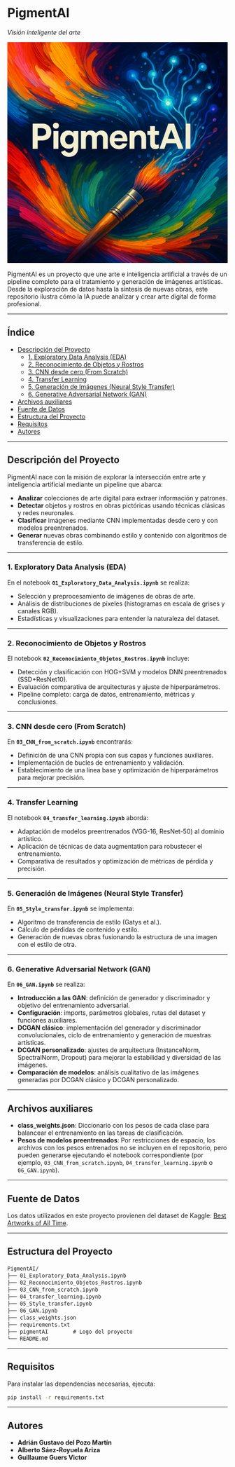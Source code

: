 # PigmentAI
*Visión inteligente del arte*

![Portada de PigmentAI](./pigmentAI)

PigmentAI es un proyecto que une arte e inteligencia artificial a través de un pipeline completo para el tratamiento y generación de imágenes artísticas. Desde la exploración de datos hasta la síntesis de nuevas obras, este repositorio ilustra cómo la IA puede analizar y crear arte digital de forma profesional.

---

## Índice

- [Descripción del Proyecto](#descripción-del-proyecto)
  - [1. Exploratory Data Analysis (EDA)](#1-exploratory-data-analysis-eda)
  - [2. Reconocimiento de Objetos y Rostros](#2-reconocimiento-de-objetos-y-rostros)
  - [3. CNN desde cero (From Scratch)](#3-cnn-desde-cero-from-scratch)
  - [4. Transfer Learning](#4-transfer-learning)
  - [5. Generación de Imágenes (Neural Style Transfer)](#5-generación-de-imágenes-neural-style-transfer)
  - [6. Generative Adversarial Network (GAN)](#6-generative-adversarial-network-gan)
- [Archivos auxiliares](#archivos-auxiliares)
- [Fuente de Datos](#fuente-de-datos)
- [Estructura del Proyecto](#estructura-del-proyecto)
- [Requisitos](#requisitos)
- [Autores](#autores)

---

## Descripción del Proyecto

PigmentAI nace con la misión de explorar la intersección entre arte y inteligencia artificial mediante un pipeline que abarca:
- **Analizar** colecciones de arte digital para extraer información y patrones.
- **Detectar** objetos y rostros en obras pictóricas usando técnicas clásicas y redes neuronales.
- **Clasificar** imágenes mediante CNN implementadas desde cero y con modelos preentrenados.
- **Generar** nuevas obras combinando estilo y contenido con algoritmos de transferencia de estilo.

---

### 1. Exploratory Data Analysis (EDA)

En el notebook **`01_Exploratory_Data_Analysis.ipynb`** se realiza:
- Selección y preprocesamiento de imágenes de obras de arte.
- Análisis de distribuciones de píxeles (histogramas en escala de grises y canales RGB).
- Estadísticas y visualizaciones para entender la naturaleza del dataset.

---

### 2. Reconocimiento de Objetos y Rostros

El notebook **`02_Reconocimiento_Objetos_Rostros.ipynb`** incluye:
- Detección y clasificación con HOG+SVM y modelos DNN preentrenados (SSD+ResNet10).
- Evaluación comparativa de arquitecturas y ajuste de hiperparámetros.
- Pipeline completo: carga de datos, entrenamiento, métricas y conclusiones.

---

### 3. CNN desde cero (From Scratch)

En **`03_CNN_from_scratch.ipynb`** encontrarás:
- Definición de una CNN propia con sus capas y funciones auxiliares.
- Implementación de bucles de entrenamiento y validación.
- Establecimiento de una línea base y optimización de hiperparámetros para mejorar precisión.

---

### 4. Transfer Learning

El notebook **`04_transfer_learning.ipynb`** aborda:
- Adaptación de modelos preentrenados (VGG-16, ResNet-50) al dominio artístico.
- Aplicación de técnicas de data augmentation para robustecer el entrenamiento.
- Comparativa de resultados y optimización de métricas de pérdida y precisión.

---

### 5. Generación de Imágenes (Neural Style Transfer)

En **`05_Style_transfer.ipynb`** se implementa:
- Algoritmo de transferencia de estilo (Gatys et al.).
- Cálculo de pérdidas de contenido y estilo.
- Generación de nuevas obras fusionando la estructura de una imagen con el estilo de otra.

---

### 6. Generative Adversarial Network (GAN)

En **`06_GAN.ipynb`** se realiza:  
- **Introducción a las GAN**: definición de generador y discriminador y objetivo del entrenamiento adversarial.  
- **Configuración**: imports, parámetros globales, rutas del dataset y funciones auxiliares.  
- **DCGAN clásico**: implementación del generador y discriminador convolucionales, ciclo de entrenamiento y generación de muestras artísticas.  
- **DCGAN personalizado**: ajustes de arquitectura (InstanceNorm, SpectralNorm, Dropout) para mejorar la estabilidad y diversidad de las imágenes.  
- **Comparación de modelos**: análisis cualitativo de las imágenes generadas por DCGAN clásico y DCGAN personalizado.  

---

## Archivos auxiliares

- **class_weights.json**: Diccionario con los pesos de cada clase para balancear el entrenamiento en las tareas de clasificación.
- **Pesos de modelos preentrenados**: Por restricciones de espacio, los archivos con los pesos entrenados no se incluyen en el repositorio, pero pueden generarse ejecutando el notebook correspondiente (por ejemplo, `03_CNN_from_scratch.ipynb`, `04_transfer_learning.ipynb` o `06_GAN.ipynb`).

---

## Fuente de Datos

Los datos utilizados en este proyecto provienen del dataset de Kaggle: [Best Artworks of All Time](https://www.kaggle.com/ikarus777/best-artworks-of-all-time).

---

## Estructura del Proyecto

```plaintext
PigmentAI/
├── 01_Exploratory_Data_Analysis.ipynb
├── 02_Reconocimiento_Objetos_Rostros.ipynb
├── 03_CNN_from_scratch.ipynb
├── 04_transfer_learning.ipynb
├── 05_Style_transfer.ipynb
├── 06_GAN.ipynb
├── class_weights.json
├── requirements.txt
├── pigmentAI        # Logo del proyecto
└── README.md
```

---

## Requisitos

Para instalar las dependencias necesarias, ejecuta:

```bash
pip install -r requirements.txt
```

---

## Autores

- **Adrián Gustavo del Pozo Martín**  
- **Alberto Sáez-Royuela Ariza**  
- **Guillaume Guers Victor**
